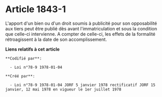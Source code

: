 # Article 1843-1

L'apport d'un bien ou d'un droit soumis à publicité pour son opposabilité aux tiers peut être publié dès avant
l'immatriculation et sous la condition que celle-ci intervienne. A compter de celle-ci, les effets de la formalité
rétroagissent à la date de son accomplissement.

**Liens relatifs à cet article**

	**Codifié par**:

	  - Loi n°78-9 1978-01-04

	**Créé par**:

	  - Loi n°78-9 1978-01-04 JORF 5 janvier 1978 rectificatif JORF 15 janvier, 12 mai 1978 en vigueur le 1er juillet 1978

